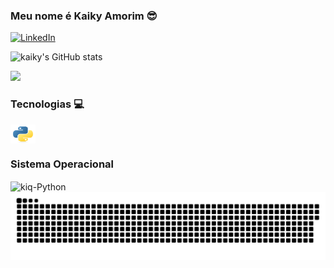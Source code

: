 ### Meu nome é Kaiky Amorim 😎

[![LinkedIn](https://img.shields.io/badge/LinkedIn-0077B5?style=for-the-badge&logo=linkedin&logoColor=white)](https://www.linkedin.com/in/kaiky-amorim/)

![kaiky's GitHub stats](https://github-readme-stats.vercel.app/api?username=kiq0509&show_icons=true&theme=dracula)

<img height="140em" src= "https://github-readme-stats.vercel.app/api/top-langs/?username=kiq0509&layout=compact&theme=dracula"/>

### Tecnologias 💻

<img align="center" alt="kiq-Python" height="30" width="40" src="https://raw.githubusercontent.com/devicons/devicon/master/icons/python/python-original.svg">

### Sistema Operacional

<img align="center" alt="kiq-Python" height="30" width="40" src="https://cdn.jsdelivr.net/gh/devicons/devicon@latest/icons/windows11/windows11-original.svg" />

<picture align="center">
  <source media="(prefers-color-scheme: dark)" srcset="https://raw.githubusercontent.com/kiq0509/kiq0509/output/github-contribution-grid-snake-dark.svg">
  <source media="(prefers-color-scheme: light)" srcset="https://raw.githubusercontent.com/kiq0509/kiq0509/output/github-contribution-grid-snake-dark.svg">
  <img align="center" alt="github contribution grid snake animation" src="https://raw.githubusercontent.com/kiq0509/kiq0509/output/github-contribution-grid-snake.svg">
</picture>
